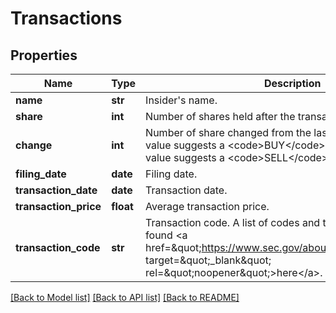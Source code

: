 # Transactions

## Properties
Name | Type | Description | Notes
------------ | ------------- | ------------- | -------------
**name** | **str** | Insider&#39;s name. | [optional] 
**share** | **int** | Number of shares held after the transaction. | [optional] 
**change** | **int** | Number of share changed from the last period. A positive value suggests a &lt;code&gt;BUY&lt;/code&gt; transaction. A negative value suggests a &lt;code&gt;SELL&lt;/code&gt; transaction. | [optional] 
**filing_date** | **date** | Filing date. | [optional] 
**transaction_date** | **date** | Transaction date. | [optional] 
**transaction_price** | **float** | Average transaction price. | [optional] 
**transaction_code** | **str** | Transaction code. A list of codes and their meanings can be found &lt;a href&#x3D;\&quot;https://www.sec.gov/about/forms/form4data.pdf\&quot; target&#x3D;\&quot;_blank\&quot; rel&#x3D;\&quot;noopener\&quot;&gt;here&lt;/a&gt;. | [optional] 

[[Back to Model list]](../README.md#documentation-for-models) [[Back to API list]](../README.md#documentation-for-api-endpoints) [[Back to README]](../README.md)


